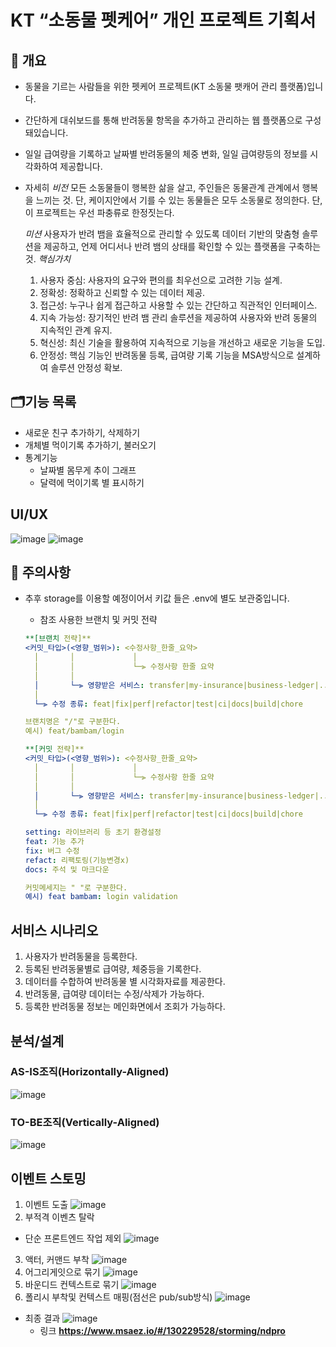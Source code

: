 # KT “소동물 펫케어” 개인 프로젝트 기획서

## 👀 개요

- 동물을 기르는 사람들을 위한 펫케어 프로젝트(KT 소동물 팻캐어 관리 플랫폼)입니다.
- 간단하게 대쉬보드를 통해 반려동물 항목을 추가하고 관리하는 웹 플랫폼으로 구성돼있습니다.
- 일일 급여량을 기록하고 날짜별 반려동물의 체중 변화, 일일 급여량등의 정보를 시각화하여 제공합니다.

- 자세히
  _비전_ 모든 소동물들이 행복한 삶을 살고, 주인들은 동물관계 관계에서 행복을 느끼는 것.
  단, 케이지안에서 기를 수 있는 동물들은 모두 소동물로 정의한다. 단, 이 프로젝트는 우선 파충류로 한정짓는다.

  _미션_ 사용자가 반려 뱀을 효율적으로 관리할 수 있도록 데이터 기반의 맞춤형 솔루션을 제공하고, 언제 어디서나 반려 뱀의 상태를 확인할 수 있는 플랫폼을 구축하는 것.
  _핵심가치_

  1. 사용자 중심: 사용자의 요구와 편의를 최우선으로 고려한 기능 설계.
  2. 정확성: 정확하고 신뢰할 수 있는 데이터 제공.
  3. 접근성: 누구나 쉽게 접근하고 사용할 수 있는 간단하고 직관적인 인터페이스.
  4. 지속 가능성: 장기적인 반려 뱀 관리 솔루션을 제공하여 사용자와 반려 동물의 지속적인 관계 유지.
  5. 혁신성: 최신 기술을 활용하여 지속적으로 기능을 개선하고 새로운 기능을 도입.
  6. 안정성: 핵심 기능인 반려동물 등록, 급여량 기록 기능을 MSA방식으로 설계하여 솔루션 안정성 확보.

## 🗂️기능 목록

- 새로운 친구 추가하기, 삭제하기
- 개체별 먹이기록 추가하기, 불러오기
- 통계기능
  - 날짜별 몸무게 추이 그래프
  - 달력에 먹이기록 별 표시하기
 
## UI/UX

![image](https://github.com/user-attachments/assets/c4fc60ed-70a2-4009-8143-fb5b53157f35)
![image](https://github.com/user-attachments/assets/4d2a3907-fad2-4712-a129-606f6862dcbf)



## 🚨 주의사항

- 추후 storage를 이용할 예정이어서 키값 들은 .env에 별도 보관중입니다.

  - 참조 사용한 브랜치 및 커밋 전략

  ```yaml
  **[브랜치 전략]**
  <커밋_타입>(<영향_범위>): <수정사항_한줄_요약>
    │       │             │
    │       │             └─⫸ 수정사항 한줄 요약
    │       │
    │       └─⫸ 영향받은 서비스: transfer|my-insurance|business-ledger|...
    │
    └─⫸ 수정 종류: feat|fix|perf|refactor|test|ci|docs|build|chore

  브랜치명은 "/"로 구분한다.
  예시) feat/bambam/login

  **[커밋 전략]**
  <커밋_타입>(<영향_범위>): <수정사항_한줄_요약>
    │       │             │
    │       │             └─⫸ 수정사항 한줄 요약
    │       │
    │       └─⫸ 영향받은 서비스: transfer|my-insurance|business-ledger|...
    │
    └─⫸ 수정 종류: feat|fix|perf|refactor|test|ci|docs|build|chore

  setting: 라이브러리 등 초기 환경설정
  feat: 기능 추가
  fix: 버그 수정
  refact: 리팩토링(기능변경x)
  docs: 주석 및 마크다운

  커밋메세지는 " "로 구분한다.
  예시) feat bambam: login validation
  ```
## 서비스 시나리오

  1. 사용자가 반려동물을 등록한다.
  2. 등록된 반려동물별로 급여량, 체중등을 기록한다.
  3. 데이터를 수합하여 반려동물 별 시각화자료를 제공한다.
  4. 반려동물, 급여량 데이터는 수정/삭제가 가능하다.
  5. 등록한 반려동물 정보는 메인화면에서 조회가 가능하다.
     
## 분석/설계
### AS-IS조직(Horizontally-Aligned)
![image](https://github.com/user-attachments/assets/42987a4f-dd7e-4f69-86e7-71db9ca8513e)
### TO-BE조직(Vertically-Aligned)
![image](https://github.com/user-attachments/assets/03d85da0-9212-42ef-afae-141fe3756b54)

## 이벤트 스토밍
1. 이벤트 도출
   ![image](https://github.com/user-attachments/assets/87a6da6e-3ce7-4ef3-b89c-bf3d5e8bf26e)
2. 부적격 이벤츠 탈락
  - 단순 프론트엔드 작업 제외
  ![image](https://github.com/user-attachments/assets/4f49ba05-f18f-4d86-9c9b-d269abe8a089)
3. 액터, 커맨드 부착
  ![image](https://github.com/user-attachments/assets/7ace939e-c403-4940-ad6e-d58fcca56b51)
4. 어그리게잇으로 묶기
  ![image](https://github.com/user-attachments/assets/12ba3ba0-0ef0-4bbd-9069-4e7187dc4d15)
5. 바운디드 컨텍스트로 묶기
  ![image](https://github.com/user-attachments/assets/4fd2eaff-fd76-4dc6-a487-c1467c404292)
6. 폴리시 부착및 컨텍스트 매핑(점선은 pub/sub방식)
  ![image](https://github.com/user-attachments/assets/92bd2205-924c-4c81-a112-f5d32af8bd62)
- 최종 결과
  ![image](https://github.com/user-attachments/assets/e39a9a9c-09b4-49f6-b4ca-a6b7b7145c54)
  - 링크
  **https://www.msaez.io/#/130229528/storming/ndpro**
